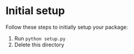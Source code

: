 # Initial setup

Follow these steps to initially setup your package:

1. Run `python setup.py`
2. Delete this directory
